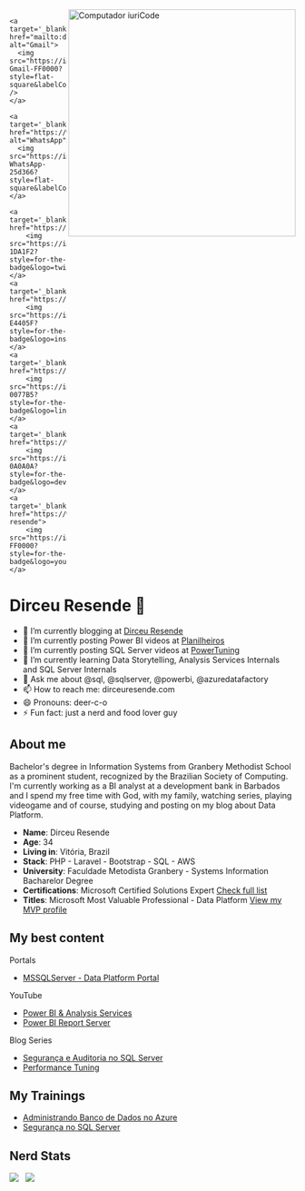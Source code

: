 <img src="https://raw.githubusercontent.com/MicaelliMedeiros/micaellimedeiros/master/image/computer-illustration.png" min-width="400px" max-width="400px" width="400px" align="right" alt="Computador iuriCode">

<div>
    
    <a target='_blank' href="mailto:dirceu@dirceuresende.com" alt="Gmail">
      <img src="https://img.shields.io/badge/-Gmail-FF0000?style=flat-square&labelColor=FF0000&logo=gmail&logoColor=white" />
    </a>
  
    <a target='_blank' href="https://www.dirceuresende.com/whatsapp" alt="WhatsApp">
      <img src="https://img.shields.io/badge/-WhatsApp-25d366?style=flat-square&labelColor=25d366&logo=whatsapp&logoColor=white"/>
    </a>
  
    <a target='_blank' href="https://twitter.com/dirceuresende">
        <img src="https://img.shields.io/badge/Twitter-1DA1F2?style=for-the-badge&logo=twitter&logoColor=white">
    </a>
    <a target='_blank' href="https://instagram.com/dirceu.resende/">
        <img src="https://img.shields.io/badge/Instagram-E4405F?style=for-the-badge&logo=instagram&logoColor=white">
    </a>
    <a target='_blank' href="https://linkedin.com/in/dirceuresende">
        <img src="https://img.shields.io/badge/LinkedIn-0077B5?style=for-the-badge&logo=linkedin&logoColor=white">
    </a>
    <a target='_blank' href="https://www.dirceuresende.com">
        <img src="https://img.shields.io/badge/dev.to-0A0A0A?style=for-the-badge&logo=dev.to&logoColor=white">
    </a>
    <a target='_blank' href="https://www.youtube.com/dirceu-resende">
        <img src="https://img.shields.io/badge/YouTube-FF0000?style=for-the-badge&logo=youtube&logoColor=white">
    </a>
</div>

# Dirceu Resende 👋

- 📃 I’m currently blogging at [Dirceu Resende](https://www.dirceuresende.com)
- 🌱 I’m currently posting Power BI videos at [Planilheiros](https://www.youtube.com/PlanilheirosBrasil)
- 🦄 I’m currently posting SQL Server videos at [PowerTuning](https://www.youtube.com/PowerTuningData)
- 💼 I’m currently learning Data Storytelling, Analysis Services Internals and SQL Server Internals
- 💬 Ask me about @sql, @sqlserver, @powerbi, @azuredatafactory
- 📫 How to reach me: dirceuresende.com
- 😄 Pronouns: deer-c-o
- ⚡ Fun fact: just a nerd and food lover guy

## About me
Bachelor's degree in Information Systems from Granbery Methodist School as a prominent student, recognized by the Brazilian Society of Computing. I'm currently working as a BI analyst at a development bank in Barbados and I spend my free time with God, with my family, watching series, playing videogame and of course, studying and posting on my blog about Data Platform.

* **Name**: Dirceu Resende
* **Age**: 34
* **Living in**: Vitória, Brazil
* **Stack**: PHP - Laravel - Bootstrap - SQL - AWS
* **University**: Faculdade Metodista Granbery - Systems Information Bacharelor Degree
* **Certifications**: Microsoft Certified Solutions Expert [Check full list](https://www.dirceuresende.com/certificacoes)
* **Titles**: Microsoft Most Valuable Professional - Data Platform [View my MVP profile](https://mvp.microsoft.com/en-us/PublicProfile/5003166)

## My best content

Portals
* [MSSQLServer - Data Platform Portal](https://mssqlserver.com.br/)

YouTube
* [Power BI & Analysis Services](https://www.youtube.com/watch?v=i06lEDgCOTE&list=PLWfPHxJoa7zuGjcEiXxr5rmHVm775EAma)
* [Power BI Report Server](https://www.youtube.com/watch?v=SjEO428ISmw&list=PLWfPHxJoa7zs8CPmMHPldxTS97G0ftCrF)

Blog Series
* [Segurança e Auditoria no SQL Server](https://www.dirceuresende.com/blog/series/seguranca-e-auditoria/)
* [Performance Tuning](https://www.dirceuresende.com/blog/series/performance-tuning/)

## My Trainings
* [Administrando Banco de Dados no Azure](https://www.dirceuresende.com/curso-azure)
* [Segurança no SQL Server](https://www.dirceuresende.com/curso-seguranca)

## Nerd Stats

<p align="justify">
  <img align="bottom" src="https://github-readme-stats.vercel.app/api?username=dirceuresende&show_icons=true&count_private=true&theme=algolia" />       &nbsp;  <img align="bottom" src="https://github-readme-stats.vercel.app/api/top-langs/?username=dirceuresende&layout=compact&theme=algolia" />
</p>
